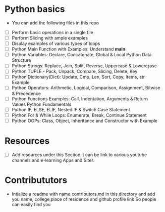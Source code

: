 # Python basics

- You can add the following files in this repo
- [ ] Perform basic operations in a single file
- [ ] Perform Slicing with ample examples
- [ ] Display examples of various types of loops
- [ ]  	Python Main Function with Examples: Understand __main__
- [ ]	Python Variables: Declare, Concatenate, Global & Local
Python Data Structure
- [ ] 	Python Strings: Replace, Join, Split, Reverse, Uppercase & Lowercr̥ase
- [ ] 	Python TUPLE - Pack, Unpack, Compare, Slicing, Delete, Key
- [ ] 	Python Dictionary(Dict): Update, Cmp, Len, Sort, Copy, Items, str Example
- [ ] 	Python Operators: Arithmetic, Logical, Comparison, Assignment, Bitwise & Precedence
- [ ] 	Python Functions Examples: Call, Indentation, Arguments & Return Values
Python Fundamentals
- [ ] 	Python IF, ELSE, ELIF, Nested IF & Switch Case Statement
- [ ] 	Python For & While Loops: Enumerate, Break, Continue Statement
- [ ] 	Python OOPs: Class, Object, Inheritance and Constructor with Example

# Resources
- [ ] Add resources under this Section it can be link to various youtube channels and e-learning Apps and Sites


# Contribututors
- Intialize a readme with name contributors.md in this directory and add you name, college,place of residence and github profile link
So people can easily find you
